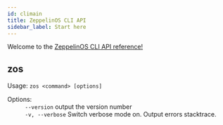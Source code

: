 ```yaml
---
id: climain
title: ZeppelinOS CLI API
sidebar_label: Start here
---
```


Welcome to the [ZeppelinOS CLI API reference!](cli_main.md)

<div class="cli-command"><h2 class="cli-title">zos</h2><p class="cli-usage">Usage: <code>zos &lt;command&gt; [options]</code></p><dl><dt><span>Options:</span></dt><dd><div><code>--version</code> output the version number</div><div><code>-v, --verbose</code> Switch verbose mode on. Output errors stacktrace.</div></dd></dl></div>
